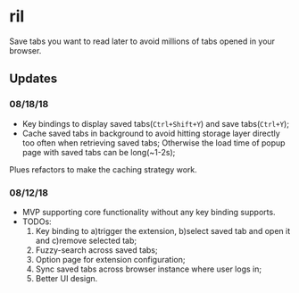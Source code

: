 # ril

Save tabs you want to read later to avoid millions of tabs opened in your browser.

## Updates

### 08/18/18
* Key bindings to display saved tabs(`Ctrl+Shift+Y`) and save tabs(`Ctrl+Y`);
* Cache saved tabs in background to avoid hitting storage layer directly too often when retrieving saved tabs; Otherwise the load time of popup page with saved tabs can be long(~1-2s);

Plues refactors to make the caching strategy work.

### 08/12/18
* MVP supporting core functionality without any key binding supports.
* TODOs:
    1. Key binding to a)trigger the extension, b)select saved tab and open it and c)remove selected tab;
    1. Fuzzy-search across saved tabs;
    1. Option page for extension configuration;
    1. Sync saved tabs across browser instance where user logs in;
    1. Better UI design.
